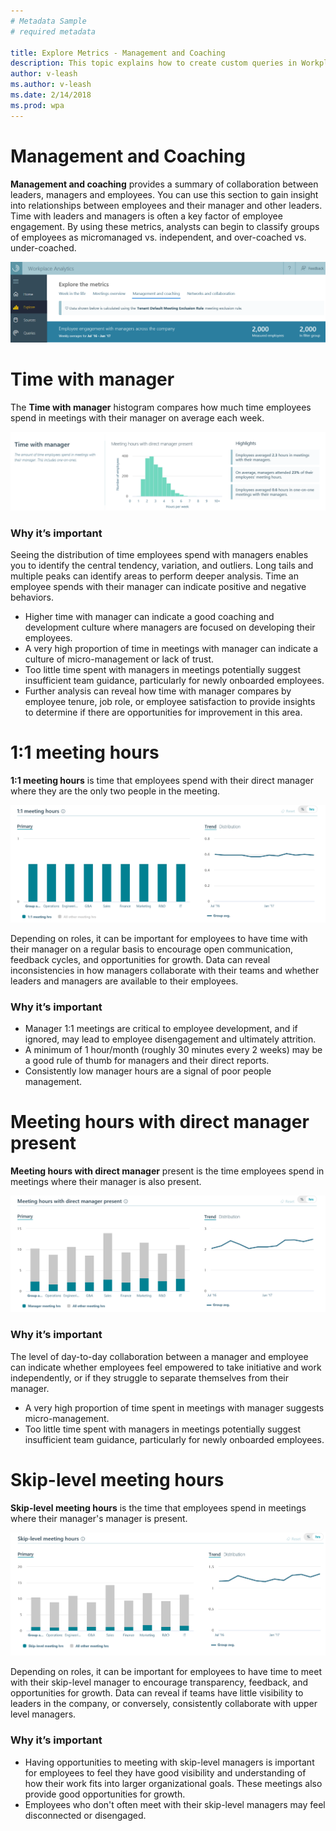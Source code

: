 ```yaml
---
# Metadata Sample
# required metadata

title: Explore Metrics - Management and Coaching
description: This topic explains how to create custom queries in Workplace Analytics. 
author: v-leash
ms.author: v-leash
ms.date: 2/14/2018
ms.prod: wpa
---
```

# Management and Coaching
**Management and coaching** provides a summary of collaboration between leaders, managers and employees. You can use this section to gain insight into relationships between employees and their manager and other leaders. Time with leaders and managers is often a key factor of employee engagement. By using these metrics, analysts can begin to classify groups of employees as micromanaged vs. independent, and over-coached vs. under-coached.

![Management and coaching](../images/WpA/Use/management-coaching-overview.png)

# Time with manager
The **Time with manager** histogram compares how much time employees spend in meetings with their manager on average each week.

![Time with manager](../images/WpA/Use/time-with-manager-explore-metrics.png)

### Why it’s important
Seeing the distribution of time employees spend with managers enables you to identify the central tendency, variation, and outliers. Long tails and multiple peaks can identify areas to perform deeper analysis. Time an employee spends with their manager can indicate positive and negative behaviors. 


* Higher time with manager can indicate a good coaching and development culture where managers are focused on developing their employees.
* A very high proportion of time in meetings with manager can indicate a culture of micro-management or lack of trust.
* Too little time spent with managers in meetings potentially suggest insufficient team guidance, particularly for newly onboarded employees.
* Further analysis can reveal how time with manager compares by employee tenure, job role, or employee satisfaction to provide insights to determine if there are opportunities for improvement in this area.

# 1:1 meeting hours
**1:1 meeting hours** is time that employees spend with their direct manager where they are the only two people in the meeting.

![1:1 meeting hours](../images/WpA/Use/1-1-meeting-hours-explore-data.png)

Depending on roles, it can be important for employees to have time with their manager on a regular basis to encourage open communication, feedback cycles, and opportunities for growth. Data can reveal inconsistencies in how managers collaborate with their teams and whether leaders and managers are available to their employees.
### Why it’s important
* Manager 1:1 meetings are critical to employee development, and if ignored, may lead to employee disengagement and ultimately attrition.
* A minimum of 1 hour/month (roughly 30 minutes every 2 weeks) may be a good rule of thumb for managers and their direct reports.
* Consistently low manager hours are a signal of poor people management.

# Meeting hours with direct manager present
**Meeting hours with direct manager** present is the time employees spend in meetings where their manager is also present.

![Meeting hours with direct manager present](../images/WpA/Use/meeting-with-direct-manager-explore-metrics.png)

### Why it’s important
The level of day-to-day collaboration between a manager and employee can indicate whether employees feel empowered to take initiative and work independently, or if they struggle to separate themselves from their manager.
* A very high proportion of time spent in meetings with manager suggests micro-management.
* Too little time spent with managers in meetings potentially suggest insufficient team guidance, particularly for newly onboarded employees.

# Skip-level meeting hours
**Skip-level meeting hours** is the time that employees spend in meetings where their manager's manager is present.

![Skip-level meeting hours](../images/WpA/Use/skip-level-meeting-hours-explore-metrics.png)

Depending on roles, it can be important for employees to have time to meet with their skip-level manager to encourage transparency, feedback, and opportunities for growth. Data can reveal if teams have little visibility to leaders in the company, or conversely, consistently collaborate with upper level managers.

### Why it’s important
* Having opportunities to meeting with skip-level managers is important for employees to feel they have good visibility and understanding of how their work fits into larger organizational goals. These meetings also provide good opportunities for growth.
* Employees who don't often meet with their skip-level managers may feel disconnected or disengaged.